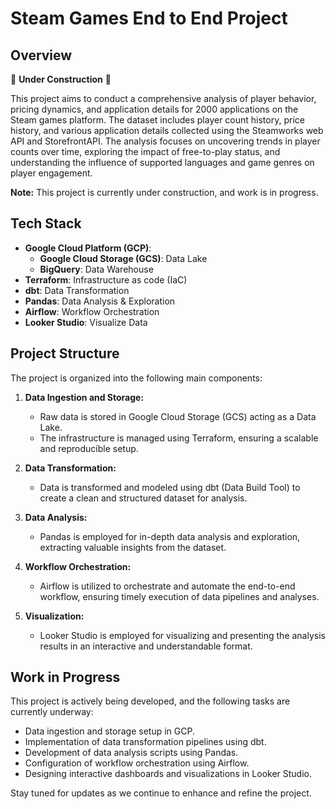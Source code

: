 # Steam Games End to End Project

## Overview

🚧 **Under Construction** 🚧

This project aims to conduct a comprehensive analysis of player behavior, pricing dynamics, and application details for 2000 applications on the Steam games platform. The dataset includes player count history, price history, and various application details collected using the Steamworks web API and StorefrontAPI. The analysis focuses on uncovering trends in player counts over time, exploring the impact of free-to-play status, and understanding the influence of supported languages and game genres on player engagement.

**Note:** This project is currently under construction, and work is in progress.

## Tech Stack

- **Google Cloud Platform (GCP)**:
    - **Google Cloud Storage (GCS)**: Data Lake
    - **BigQuery**: Data Warehouse
- **Terraform**: Infrastructure as code (IaC)
- **dbt**: Data Transformation
- **Pandas**: Data Analysis & Exploration
- **Airflow**: Workflow Orchestration
- **Looker Studio**: Visualize Data

## Project Structure

The project is organized into the following main components:

1. **Data Ingestion and Storage:**
   - Raw data is stored in Google Cloud Storage (GCS) acting as a Data Lake.
   - The infrastructure is managed using Terraform, ensuring a scalable and reproducible setup.

2. **Data Transformation:**
   - Data is transformed and modeled using dbt (Data Build Tool) to create a clean and structured dataset for analysis.

3. **Data Analysis:**
   - Pandas is employed for in-depth data analysis and exploration, extracting valuable insights from the dataset.

4. **Workflow Orchestration:**
   - Airflow is utilized to orchestrate and automate the end-to-end workflow, ensuring timely execution of data pipelines and analyses.

5. **Visualization:**
   - Looker Studio is employed for visualizing and presenting the analysis results in an interactive and understandable format.

## Work in Progress

This project is actively being developed, and the following tasks are currently underway:

- Data ingestion and storage setup in GCP.
- Implementation of data transformation pipelines using dbt.
- Development of data analysis scripts using Pandas.
- Configuration of workflow orchestration using Airflow.
- Designing interactive dashboards and visualizations in Looker Studio.

Stay tuned for updates as we continue to enhance and refine the project.
